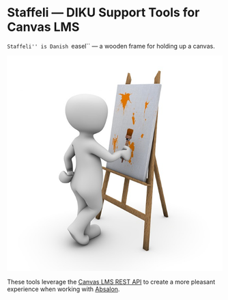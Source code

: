 # Staffeli — DIKU Support Tools for Canvas LMS

``Staffeli'' is Danish ``easel`` — a wooden frame for holding up a canvas.

![An Easel](logo.jpg "An Easel")

These tools leverage the [Canvas LMS REST
API](https://canvas.instructure.com/doc/api/index.html) to create a more
pleasant experience when working with [Absalon](https://absalon.ku.dk/).
